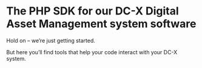 # The PHP SDK for our DC-X Digital Asset Management system software

Hold on – we’re just getting started. 

But here you’ll find tools that help your code interact with your DC-X system.
